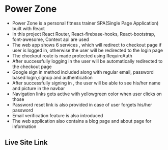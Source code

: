 # Power Zone

- Power Zone is a personal fitness trainer SPA(Single Page Application) built with React
- In this project React Router, React-firebase-hooks, React-bootstrap, font-awesome, Context api are used
- The web app shows 6 services , which will redirect to checkout page if user is logged in, otherwise the user will be redirected to the login page
- The checkout route is made protected using RequireAuth
- After successfully logging in the user will be automatically redirected to the checkout page
- Google sign in method included along with regular email, password based login,signup and authentication
- After successfully signing in , the user will be able to see his/her name and picture in the navbar
- Navigation links gets active with yellowgreen color when user clicks on those
- Password reset link is also provided in case of user forgets his/her password
- Email verification feature is also introduced
- The web application also contains a blog page and about page for information

## Live Site Link
